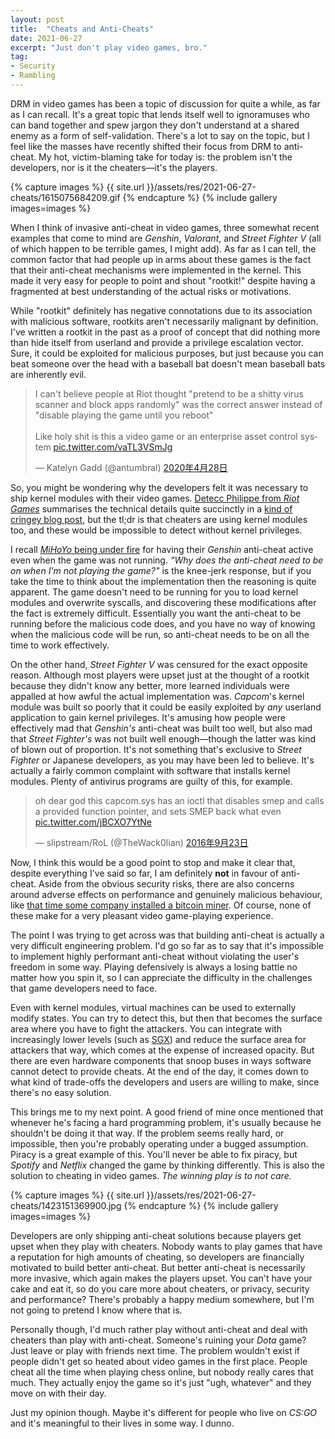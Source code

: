 ```yaml
---
layout: post
title:  "Cheats and Anti-Cheats"
date: 2021-06-27
excerpt: "Just don't play video games, bro."
tag:
- Security
- Rambling
---
```


DRM in video games has been a topic of discussion for quite a while, as far as I can recall. It's a great topic that lends itself well to ignoramuses who can band together and spew jargon they don't understand at a shared enemy as a form of self-validation. There's a lot to say on the topic, but I feel like the masses have recently shifted their focus from DRM to anti-cheat. My hot, victim-blaming take for today is: the problem isn't the developers, nor is it the cheaters—it's the players.

{% capture images %}
    {{ site.url }}/assets/res/2021-06-27-cheats/1615075684209.gif
{% endcapture %}
{% include gallery images=images %}

When I think of invasive anti-cheat in video games, three somewhat recent examples that come to mind are *Genshin*, *Valorant*, and *Street Fighter V* (all of which happen to be terrible games, I might add). As far as I can tell, the common factor that had people up in arms about these games is the fact that their anti-cheat mechanisms were implemented in the kernel. This made it very easy for people to point and shout "rootkit!" despite having a fragmented at best understanding of the actual risks or motivations.

While "rootkit" definitely has negative connotations due to its association with malicious software, rootkits aren't necessarily malignant by definition. I've written a rootkit in the past as a proof of concept that did nothing more than hide itself from userland and provide a privilege escalation vector. Sure, it could be exploited for malicious purposes, but just because you can beat someone over the head with a baseball bat doesn't mean baseball bats are inherently evil.

<blockquote class="twitter-tweet tw-align-center" data-lang="ja"><p lang="en" dir="ltr">I can&#39;t believe people at Riot thought &quot;pretend to be a shitty virus scanner and block apps randomly&quot; was the correct answer instead of &quot;disable playing the game until you reboot&quot;<br><br>Like holy shit is this a video game or an enterprise asset control system <a href="https://t.co/vaTL3VSmJg">pic.twitter.com/vaTL3VSmJg</a></p>&mdash; Katelyn Gadd (@antumbral) <a href="https://twitter.com/antumbral/status/1255029278455947264?ref_src=twsrc%5Etfw">2020年4月28日</a></blockquote>

So, you might be wondering why the developers felt it was necessary to ship kernel modules with their video games. [Detecc Philippe from *Riot Games*](https://twitter.com/mirageopenguins) summarises the technical details quite succinctly in a [kind of cringey blog post](https://na.leagueoflegends.com/en-us/news/dev/dev-null-anti-cheat-kernel-driver/), but the tl;dr is that cheaters are using kernel modules too, and these would be impossible to detect without kernel privileges.  

I recall [*MiHoYo* being under fire](https://genshin.mihoyo.com/en/news/detail/5818) for having their *Genshin* anti-cheat active even when the game was not running. *"Why does the anti-cheat need to be on when I'm not playing the game?"* is the knee-jerk response, but if you take the time to think about the implementation then the reasoning is quite apparent. The game doesn't need to be running for you to load kernel modules and overwrite syscalls, and discovering these modifications after the fact is extremely difficult. Essentially you want the anti-cheat to be running before the malicious code does, and you have no way of knowing when the malicious code will be run, so anti-cheat needs to be on all the time to work effectively.

On the other hand, *Street Fighter V* was censured for the exact opposite reason. Although most players were upset just at the thought of a rootkit because they didn't know any better, more learned individuals were appalled at how awful the actual implementation was. *Capcom*'s kernel module was built so poorly that it could be easily exploited by _any_ userland application to gain kernel privileges. It's amusing how people were effectively mad that *Genshin's* anti-cheat was built too well, but also mad that *Street Fighter's* was not built well enough—though the latter was kind of blown out of proportion. It's not something that's exclusive to *Street Fighter* or Japanese developers, as you may have been led to believe. It's actually a fairly common complaint with software that installs kernel modules. Plenty of antivirus programs are guilty of this, for example.

<blockquote class="twitter-tweet tw-align-center" data-lang="ja"><p lang="jp" dir="ltr">oh dear god this capcom.sys has an ioctl that disables smep and calls a provided function pointer, and sets SMEP back what even <a href="https://t.co/jBCXO7YtNe">pic.twitter.com/jBCXO7YtNe</a></p>&mdash; slipstream/RoL (@TheWack0lian) <a href="https://twitter.com/TheWack0lian/status/779397840762245124?ref_src=twsrc%5Etfw">2016年9月23日</a></blockquote>

Now, I think this would be a good point to stop and make it clear that, despite everything I've said so far, I am definitely **not** in favour of anti-cheat. Aside from the obvious security risks, there are also concerns around adverse effects on performance and genuinely malicious behaviour, like [that time some company installed a bitcoin miner](https://www.wired.com/2013/11/e-sports/). Of course, none of these make for a very pleasant video game-playing experience.

The point I was trying to get across was that building anti-cheat is actually a very difficult engineering problem. I'd go so far as to say that it's impossible to implement highly performant anti-cheat without violating the user's freedom in some way. Playing defensively is always a losing battle no matter how you spin it, so I can appreciate the difficulty in the challenges that game developers need to face.

Even with kernel modules, virtual machines can be used to externally modify states. You can try to detect this, but then that becomes the surface area where you have to fight the attackers. You can integrate with increasingly lower levels (such as [SGX](https://en.wikipedia.org/wiki/Software_Guard_Extensions)) and reduce the surface area for attackers that way, which comes at the expense of increased opacity. But there are even hardware components that snoop buses in ways software cannot detect to provide cheats. At the end of the day, it comes down to what kind of trade-offs the developers and users are willing to make, since there's no easy solution.

This brings me to my next point. A good friend of mine once mentioned that whenever he's facing a hard programming problem, it's usually because he shouldn't be doing it that way. If the problem seems really hard, or impossible, then you're probably operating under a bugged assumption. Piracy is a great example of this. You'll never be able to fix piracy, but *Spotify* and *Netflix* changed the game by thinking differently. This is also the solution to cheating in video games. *The winning play is to not care.*

{% capture images %}
    {{ site.url }}/assets/res/2021-06-27-cheats/1423151369900.jpg
{% endcapture %}
{% include gallery images=images %}

Developers are only shipping anti-cheat solutions because players get upset when they play with cheaters. Nobody wants to play games that have a reputation for high amounts of cheating, so developers are financially motivated to build better anti-cheat. But better anti-cheat is necessarily more invasive, which again makes the players upset. You can't have your cake and eat it, so do you care more about cheaters, or privacy, security and performance? There's probably a happy medium somewhere, but I'm not going to pretend I know where that is.

Personally though, I'd much rather play without anti-cheat and deal with cheaters than play with anti-cheat. Someone's ruining your *Dota* game? Just leave or play with friends next time. The problem wouldn't exist if people didn't get so heated about video games in the first place. People cheat all the time when playing chess online, but nobody really cares that much. They actually enjoy the game so it's just "ugh, whatever" and they move on with their day.

Just my opinion though. Maybe it's different for people who live on *CS:GO* and it's meaningful to their lives in some way. I dunno.
